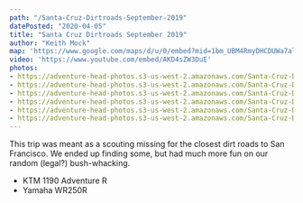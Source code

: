 ```yaml
---
path: "/Santa-Cruz-Dirtroads-September-2019"
datePosted: "2020-04-05"
title: "Santa Cruz Dirtroads September 2019"
author: "Keith Mock"
map: 'https://www.google.com/maps/d/u/0/embed?mid=1bm_UBM4RmyDHCDUWa7ale2olWkCwJ0Ak'
video: 'https://www.youtube.com/embed/AKD4sZW3DuE'
photos:
- https://adventure-head-photos.s3-us-west-2.amazonaws.com/Santa-Cruz-Dirtroads-September-2019/IMG_3061.jpeg
- https://adventure-head-photos.s3-us-west-2.amazonaws.com/Santa-Cruz-Dirtroads-September-2019/IMG_3021.jpeg
- https://adventure-head-photos.s3-us-west-2.amazonaws.com/Santa-Cruz-Dirtroads-September-2019/IMG_3068.jpeg
- https://adventure-head-photos.s3-us-west-2.amazonaws.com/Santa-Cruz-Dirtroads-September-2019/IMG_3070.jpeg
- https://adventure-head-photos.s3-us-west-2.amazonaws.com/Santa-Cruz-Dirtroads-September-2019/IMG_3081.jpeg
- https://adventure-head-photos.s3-us-west-2.amazonaws.com/Santa-Cruz-Dirtroads-September-2019/IMG_3082.jpeg
---
```


This trip was meant as a scouting missing for the closest dirt roads to San Francisco. We ended up finding some, but had much more fun on our random (legal?) bush-whacking.

- KTM 1190 Adventure R
- Yamaha WR250R